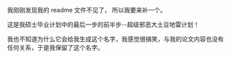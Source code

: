 我刚刚发现我的 readme 文件不见了， 所以我要来补一个。

这是我硕士毕业计划中的最后一步的前半步--超级邪恶大土豆地雷计划！

我也不知道为什么它会给我生成这个名字，我感觉很搞笑，与我的论文内容也没有任何关系，于是我保留了这个名字。
